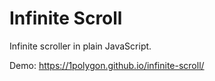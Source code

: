 # Infinite Scroll
Infinite scroller in plain JavaScript.

Demo: https://1polygon.github.io/infinite-scroll/
